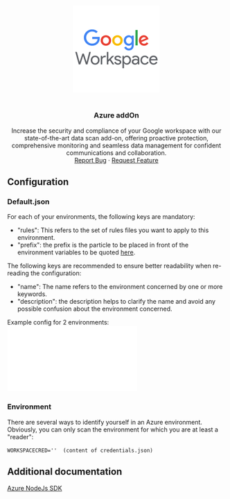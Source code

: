 <div align="center">
    <a href="https://www.kexa.io/addOn/googleWorkspace">
        <img src="../images/workspace-icon.png" alt="Logo" width="200">
    </a>

# <h3 align="center">Azure addOn</h3>

  <p align="center">
    Increase the security and compliance of your Google workspace with our state-of-the-art data scan add-on, offering proactive protection, comprehensive monitoring and seamless data management for confident communications and collaboration.
    <br />
    <a href="https://github.com/4urcloud/Kexa/issues">Report Bug</a>
    ·
    <a href="https://github.com/4urcloud/Kexa/issues">Request Feature</a>
  </p>
</div>

## Configuration

### Default.json

For each of your environments, the following keys are mandatory:

- "rules": This refers to the set of rules files you want to apply to this environment.
- "prefix": the prefix is the particle to be placed in front of the environment variables to be quoted [here](#environment).

The following keys are recommended to ensure better readability when re-reading the configuration:

- "name": The name refers to the environment concerned by one or more keywords.
- "description": the description helps to clarify the name and avoid any possible confusion about the environment concerned.

Example config for 2 environments:
![example config for Google Workspace](../config/demo/googleWorkspace.default.json)

### Environment

There are several ways to identify yourself in an Azure environment. Obviously, you can only scan the environment for which you are at least a "reader":

```shell
WORKSPACECRED=''  (content of credentials.json)
```

## Additional documentation

[Azure NodeJs SDK](https://github.com/Azure/azure-sdk-for-js/tree/main)
